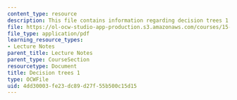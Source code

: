 ```yaml
---
content_type: resource
description: This file contains information regarding decision trees 1.
file: https://ol-ocw-studio-app-production.s3.amazonaws.com/courses/15-053-optimization-methods-in-management-science-spring-2013/4dd30003fe23dc89d27f55b500c15d15_MIT15_053S13_lec18.pdf
file_type: application/pdf
learning_resource_types:
- Lecture Notes
parent_title: Lecture Notes
parent_type: CourseSection
resourcetype: Document
title: Decision trees 1
type: OCWFile
uid: 4dd30003-fe23-dc89-d27f-55b500c15d15
---
```


